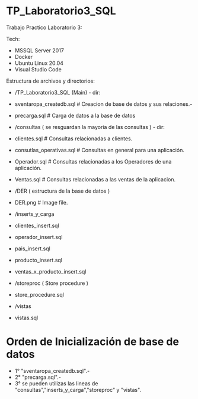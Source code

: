 # TP_Laboratorio3_SQL

Trabajo Practico Laboratorio 3:

Tech:
 - MSSQL Server 2017
 - Docker
 - Ubuntu Linux 20.04
 - Visual Studio Code

 Estructura de archivos y directorios:

 - /TP_Laboratorio3_SQL (Main) - dir:
 - sventaropa_createdb.sql # Creacion de base de datos y sus relaciones.-
 - precarga.sql # Carga de datos a la base de datos

 - /consultas ( se resguardan la mayoria de las consultas ) - dir:
 - clientes.sql # Consultas relacionadas a clientes.
 - consutlas_operativas.sql # Consultas en general para una aplicación.
 - Operador.sql # Consultas relacionadas a los Operadores de una aplicación.
 - Ventas.sql # Consultas relacionadas a las ventas de la aplicacion.

 - /DER ( estructura de la base de datos )
 - DER.png # Image file.

 - /inserts_y_carga
 - clientes_insert.sql
 - operador_insert.sql
 - pais_insert.sql
 - producto_insert.sql
 - ventas_x_producto_insert.sql

 - /storeproc ( Store procedure )
 - store_procedure.sql 
 
 - /vistas
 - vistas.sql


 # Orden de Inicialización de base de datos

 - 1° "sventaropa_createdb.sql".-
 - 2° "precarga.sql".-
 - 3° se pueden utilizas las lineas de "consultas","inserts_y_carga","storeproc" y "vistas".
